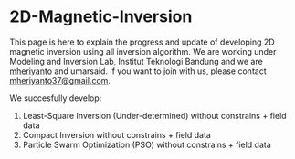 # 2D-Magnetic-Inversion
This page is here to explain the progress and update of developing 2D magnetic inversion using all inversion algorithm. We are working under Modeling and Inversion Lab, Institut Teknologi Bandung and we are [mheriyanto](https://github.com/mheriyanto) and umarsaid. If you want to join with us, please contact mheriyanto37@gmail.com.

We succesfully develop:
1) Least-Square Inversion (Under-determined) without constrains + field data
2) Compact Inversion without constrains + field data
3) Particle Swarm Optimization (PSO) without constrains + field data
